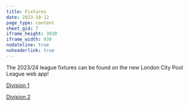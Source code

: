 ```yaml
---
title: Fixtures
date: 2023-10-12
page_type: content
sheet_gid: 7
iframe_height: 3930
iframe_width: 939
nodateline: true
noheaderlink: true
---
```

The 2023/24 league fixtures can be found on the new London City Pool League web app!

[Division 1](https://app.londoncitypool.com/app/fixtures/391)

[Division 2](https://app.londoncitypool.com/app/fixtures/392)
